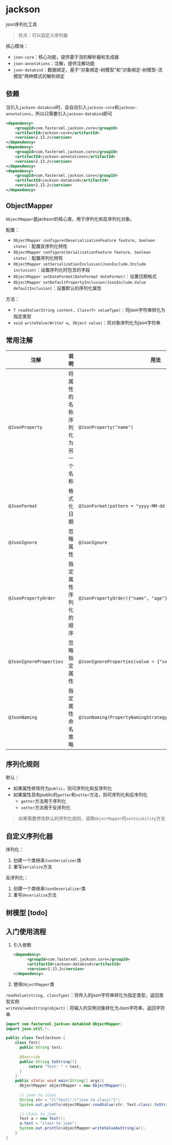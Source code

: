 # jackson

json序列化工具
> 优点：可以自定义序列器

核心模块：

- `json-core`：核心功能，提供基于流的解析器和生成器
- `json-annotations`：注解，提供注解功能
- `json-databind`：数据绑定，基于“对象绑定-树模型”和“对象绑定-树模型-流模型”两种模式的解析绑定

## 依赖

当引入`jackson-databind`时，会自动引入`jackson-core`和`jackson-annotations`，所以只需要引入`jackson-databind`即可

```xml
<dependency>
    <groupId>com.fasterxml.jackson.core</groupId>
    <artifactId>jackson-core</artifactId>
    <version>2.13.2</version>
</dependency>
<dependency>
    <groupId>com.fasterxml.jackson.core</groupId>
    <artifactId>jackson-annotations</artifactId>
    <version>2.13.2</version>
</dependency>
<dependency>
    <groupId>com.fasterxml.jackson.core</groupId>
    <artifactId>jackson-databind</artifactId>
    <version>2.13.2</version>
</dependency>
```

## ObjectMapper

`ObjectMapper`是jackson的核心类，用于序列化和反序列化对象。

配置：

- `ObjectMapper configure(DeserializationFeature feature, boolean state)`：配置反序列化特性
- `ObjectMapper configure(SerializationFeature feature, boolean state)`：配置序列化特性
- `ObjectMapper setSerializationInclusion(JsonInclude.Include inclusion)`：设置序列化时包含的字段
- `ObjectMapper setDateFormat(DateFormat dateFormat)`：设置日期格式
- `ObjectMapper setDefaultPropertyInclusion(JsonInclude.Value defaultInclusion)`：设置默认的序列化属性

方法：

- `T readValue(String content, Class<T> valueType)`：将json字符串转化为指定类型
- `void writeValue(Writer w, Object value)`：将对象序列化为json字符串

## 常用注解

| 注解 | 说明 | 用法 |
| --- | --- | --- |
| `@JsonProperty` | 将属性的名称序列化为另一个名称 | `@JsonProperty("name")` |
| `@JsonFormat` | 格式化日期 | `@JsonFormat(pattern = "yyyy-MM-dd HH:mm:ss")` |
| `@JsonIgnore` | 忽略属性 | `@JsonIgnore` |
| `@JsonPropertyOrder` | 指定属性序列化的顺序 | `@JsonPropertyOrder({"name", "age"})` |
| `@JsonIgnoreProperties` | 忽略指定属性 | `@JsonIgnoreProperties(value = {"xx"})` |
| `@JsonNaming` | 指定属性命名策略 | `@JsonNaming(PropertyNamingStrategy.SnakeCaseStrategy.class)` |

## 序列化规则

默认：

- 如果属性修饰符为`public`，则可序列化和反序列化
- 如果属性具有public的`getter`和`setter`方法，则可序列化和反序列化
  - `getter`方法用于序列化
  - `setter`方法用于反序列化

> 如果需要修改默认的序列化规则，调用`ObjectMapper`的`setVisibility`方法

## 自定义序列化器

序列化：

1. 创建一个类继承`JsonSerializer`类
2. 重写`serialize`方法

反序列化：

1. 创建一个类继承`JsonDeserializer`类
2. 重写`deserialize`方法

## 树模型 [todo]

## 入门使用流程

1. 引入依赖

    ```xml
    <dependency>
          <groupId>com.fasterxml.jackson.core</groupId>
          <artifactId>jackson-databind</artifactId>
          <version>2.13.2</version>
    </dependency>
    ```

2. 使用`ObjectMapper`类

`readValue(string, classType)`：将传入的json字符串转化为指定类型，返回类型实例  
`writeValueAsString(object)`：将输入的实例对象转化为Json字符串，返回字符串

   ```java
   import com.fasterxml.jackson.databind.ObjectMapper;
   import java.util.*;
   
   public class TestJackson {
       class Test{
         public String test;
         
         @Override
         public String toString(){
             return "Test: " + test;
         }
       }
       public static void main(String[] args){
         ObjectMapper objectMapper = new ObjectMapper();
         
         // json to class
         String str = "{\"test\":\"json to class\"}";
         System.out.println(objectMapper.readValue(str, Test.class).toString());
   
         // class to json
         Test a = new Test();
         a.test = "class to json";
         System.out.println(objectMapper.writeValueAsString(a));
       }
   }
   ```
